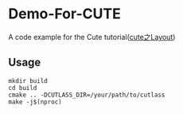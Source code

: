 # Demo-For-CUTE

A code example for the Cute tutorial([cute之Layout](https://zhuanlan.zhihu.com/p/661182311))

## Usage

```shell
mkdir build
cd build
cmake .. -DCUTLASS_DIR=/your/path/to/cutlass
make -j$(nproc)
```
